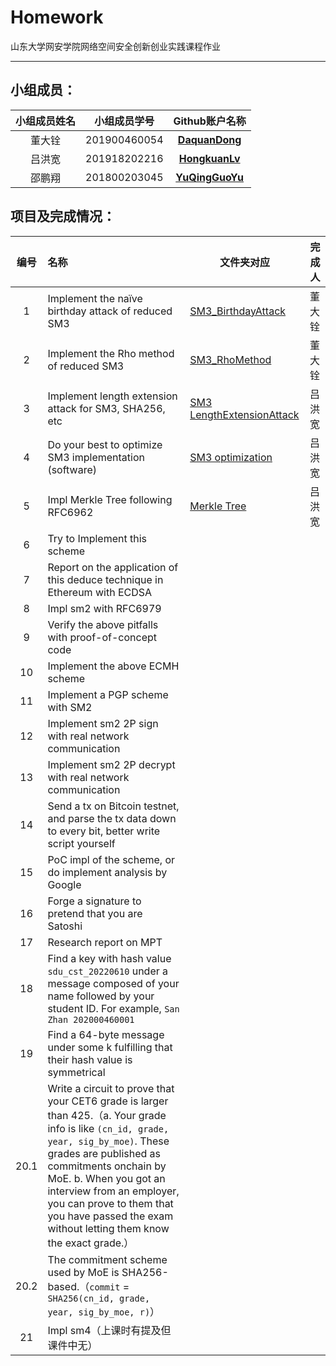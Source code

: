 # Homework

山东大学网安学院网络空间安全创新创业实践课程作业

------

## 小组成员：

| 小组成员姓名 | 小组成员学号 |                  Github账户名称                   |
| :----------: | :----------: | :-----------------------------------------------: |
|    董大铨    | 201900460054 |  [**DaquanDong**](https://github.com/DaquanDong)  |
|    吕洪宽    | 201918202216 | [**HongkuanLv** ](https://github.com/HongkuanLv)  |
|    邵鹏翔    | 201800203045 | [**YuQingGuoYu**](https://github.com/YuQingGuoYu) |

## 项目及完成情况：

| 编号 | 名称                                                         | 文件夹对应                                                   | 完成人             |
| :--: | :----------------------------------------------------------- | ------------------------------------------------------------ |-------|
|  1   | Implement the naïve birthday attack of reduced SM3           | [SM3_BirthdayAttack](https://github.com/DaquanDong/Homework/tree/main/SM3_BirthdayAttack)|董大铨     |
|  2   | Implement the Rho method of reduced SM3                      | [SM3_RhoMethod](https://github.com/DaquanDong/Homework/tree/main/SM3_RhoMethod) |  董大铨   |
|  3   | Implement length extension attack for SM3, SHA256, etc       | [SM3 LengthExtensionAttack](https://github.com/DaquanDong/Homework/tree/main/SM3_length%20extension%20attack)                                                             | 吕洪宽    |
|  4   | Do your best to optimize SM3 implementation (software)       |  [SM3 optimization](https://github.com/DaquanDong/Homework/tree/main/SM3%20optimization)                                                   |  吕洪宽   |
|  5   | Impl Merkle Tree following RFC6962                           |   [Merkle Tree]([https://github.com/DaquanDong/Homework/tree/main/SM3%20optimization](https://github.com/DaquanDong/Homework/tree/main/Merkle%20Tree))                                                            | 吕洪宽    |
|  6   | Try to Implement this scheme                                 |                                                              |     |
|  7   | Report on the application of this deduce technique in Ethereum with ECDSA |                                                              |     |
|  8   | Impl sm2 with RFC6979                                        |                                                              |     |
|  9   | Verify the above pitfalls with proof-of-concept code         |                                                              |     |
|  10  | Implement the above ECMH scheme                              |                                                              |     |
|  11  | Implement a PGP scheme with SM2                              |                                                              |     |
|  12  | Implement sm2 2P sign with real network communication        |                                                              |     |
|  13  | Implement sm2 2P decrypt with real network communication     |                                                              |     |
|  14  | Send a tx on Bitcoin testnet, and parse the tx data down to every bit, better write script yourself |                                                              |     |
|  15  | PoC impl of the scheme, or do implement analysis by Google   |                                                              |     |
|  16  | Forge a signature to pretend that you are Satoshi            |                                                              |     |
|  17  | Research report on MPT                                       |                                                              |     |
|  18  | Find a key with hash value `sdu_cst_20220610` under a message composed of your name followed by your student ID. For example, `San Zhan 202000460001` |                                                              |     |
|  19  | Find a 64-byte message under some k fulfilling that their hash value is symmetrical |                                                              |     |
| 20.1 | Write a circuit to prove that your CET6 grade is larger than 425.（a. Your grade info is like `(cn_id, grade, year, sig_by_moe)`. These grades are published as commitments onchain by MoE. b. When you got an interview from an employer, you can prove to them that you have passed the exam without letting them know the exact grade.） |                                                              |     |
| 20.2 | The commitment scheme used by MoE is SHA256-based.（`commit` = `SHA256(cn_id, grade, year, sig_by_moe, r)`） |                                                              |     |
|  21  | Impl sm4（上课时有提及但课件中无）                           |                                                              |     |
